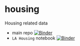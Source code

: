# housing
Housing related data


- main repo [![Binder](https://mybinder.org/badge_logo.svg)](https://mybinder.org/v2/gh/isleofdata/housing/)
- `LA Housing` notebook [![Binder](https://mybinder.org/badge_logo.svg)](https://mybinder.org/v2/gh/isleofdata/housing/master?filepath=notebooks%2FLA%20Housing.ipynb)
